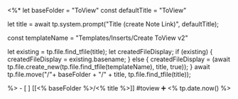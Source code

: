  <%*
let baseFolder = "ToView"
const defaultTitle = "ToView"

let title = await tp.system.prompt("Title (create Note Link)", defaultTitle);

const templateName = "Templates/Inserts/Create ToView v2"

let existing = tp.file.find_tfile(title);
let createdFileDisplay;
if (existing) {
  createdFileDisplay = existing.basename;
} else {
  createdFileDisplay = (await tp.file.create_new(tp.file.find_tfile(templateName), title, true));
}
await tp.file.move("/"+ baseFolder + "/" + title, tp.file.find_tfile(title));

%>   - [ ] [[<% baseFolder %>/<% title %>]] #toview  ➕ <% tp.date.now() %> 
